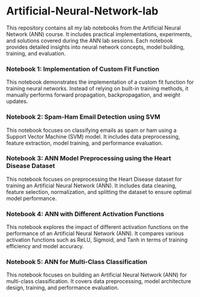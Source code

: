 # Artificial-Neural-Network-lab

This repository contains all my lab notebooks from the Artificial Neural Network (ANN) course. 
It includes practical implementations, experiments, and solutions covered during the ANN lab sessions. 
Each notebook provides detailed insights into neural network concepts, model building, training, and evaluation.

### Notebook 1: Implementation of Custom Fit Function
This notebook demonstrates the implementation of a custom fit function for training neural networks. 
Instead of relying on built-in training methods, it manually performs forward propagation, backpropagation, and weight updates.

### Notebook 2: Spam-Ham Email Detection using SVM
This notebook focuses on classifying emails as spam or ham using a Support Vector Machine (SVM) model. 
It includes data preprocessing, feature extraction, model training, and performance evaluation.

### Notebook 3: ANN Model Preprocessing using the Heart Disease Dataset
This notebook focuses on preprocessing the Heart Disease dataset for training an Artificial Neural Network (ANN). 
It includes data cleaning, feature selection, normalization, and splitting the dataset to ensure optimal model performance.

### Notebook 4: ANN with Different Activation Functions
This notebook explores the impact of different activation functions on the performance of an Artificial Neural Network (ANN). 
It compares various activation functions such as ReLU, Sigmoid, and Tanh in terms of training efficiency and model accuracy.

### Notebook 5: ANN for Multi-Class Classification
This notebook focuses on building an Artificial Neural Network (ANN) for multi-class classification. 
It covers data preprocessing, model architecture design, training, and performance evaluation. 